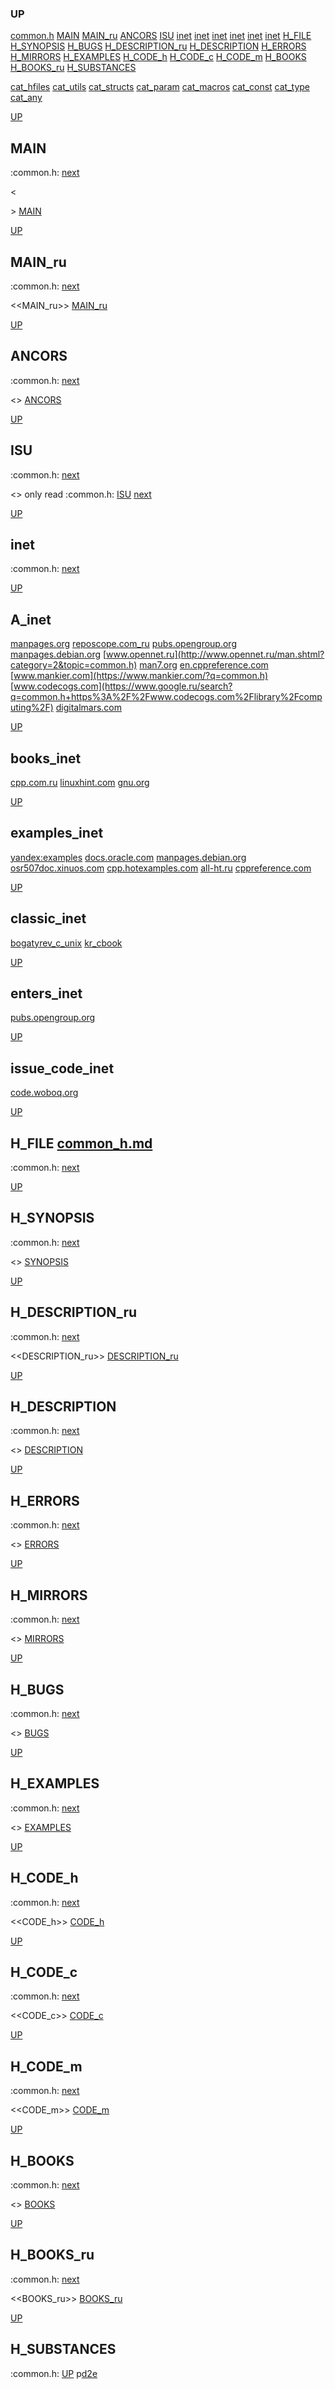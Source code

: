 ### UP
[common.h](##common.h)
[MAIN](##MAIN)
[MAIN_ru](##MAIN_ru)
[ANCORS](##ANCORS)
[ISU](##ISU)
[inet](##A_inet)
[inet](##books_inet)
[inet](##examples_inet)
[inet](##classic_inet)
[inet](##enters_inet)
[inet](##issue_code_inet)
[H_FILE](##H_FILE)
[H_SYNOPSIS](##H_SYNOPSIS)
[H_BUGS](##H_BUGS)
[H_DESCRIPTION_ru](##H_DESCRIPTION_ru)
[H_DESCRIPTION](##H_DESCRIPTION)
[H_ERRORS](##H_ERRORS)
[H_MIRRORS](##H_MIRRORS)
[H_EXAMPLES](##H_EXAMPLES)
[H_CODE_h](##H_CODE_h)
[H_CODE_c](##H_CODE_c)
[H_CODE_m](##H_CODE_m)
[H_BOOKS](##H_BOOKS)
[H_BOOKS_ru](##H_BOOKS_ru)
[H_SUBSTANCES](##H_SUBSTANCES)

[cat_hfiles](../cat_hfiles.md)
[cat_utils](../cat_utils.md)
[cat_structs](../cat_structs.md)
[cat_param](../cat_params.md)
[cat_macros](../cat_macross.md)
[cat_const](../cat_consts.md)
[cat_type](../cat_types.md)
[cat_any](../cat_anys.md)

[UP](###UP)
## MAIN
:common.h:
[next](##MAIN_ru)

<<MAIN>>
[MAIN](../fills/common_h/MAIN)


[UP](###UP)
## MAIN_ru
:common.h:
[next](##ANCORS)

<<MAIN_ru>>
[MAIN_ru](../fills/common_h/MAIN_ru)


[UP](###UP)
## ANCORS
:common.h:
[next](##ISU)

<<ANCORS>>
[ANCORS](../fills/common_h/ANCORS)


[UP](###UP)
## ISU
:common.h:
[next](##H_FILE)

<<ISU>>
only read
:common.h:
[ISU](../contents)
[next](##inet)


[UP](###UP)
## inet
:common.h:
[next](##H_FILE)

[UP](###UP)
## A_inet
[manpages.org](https://www.google.ru/search?q=common.h+site%3Ahttps%3A%2F%2Fmanpages.org)
[reposcope.com_ru](https://www.google.ru/search?q=common.h+site%3Ahttps%3A%2F%2Freposcope.com%2Fmanpages%2Fru)
[pubs.opengroup.org](https://www.google.com/search?q=common.h+https%3A%2F%2Fpubs.opengroup.org)
[manpages.debian.org](https://yandex.ru/search/?text=common.h+site%3Ahttps%3A%2F%2Fmanpages.debian.org%2F)
[www.opennet.ru](http://www.opennet.ru/man.shtml?category=2&topic=common.h)
[man7.org](https://www.google.ru/search?q=common.h+site%3Ahttps%3A%2F%2Fman7.org%2Flinux%2Fman-pages)
[en.cppreference.com](https://www.google.com/search?q=common.h+en.cppreference.com)
[www.mankier.com](https://www.mankier.com/?q=common.h)
[www.codecogs.com](https://www.google.ru/search?q=common.h+https%3A%2F%2Fwww.codecogs.com%2Flibrary%2Fcomputing%2F)
[digitalmars.com](https://www.google.ru/search?q=common.h+https%3A%2F%2Fdigitalmars.com%2Frtl%2F)


[UP](###UP)
## books_inet
[cpp.com.ru](https://yandex.ru/search/?text=common.h+site%3Ahttps%3A%2F%2Fcpp.com.ru)
[linuxhint.com](https://www.google.ru/search?q=common.h+site%3Ahttps%3A%2F%2Flinuxhint.com)
[gnu.org](https://www.google.ru/search?q=common.h+site%3Ahttps%3A%2F%2Fwww.gnu.org%2Fsoftware%2Flibc%2Fmanual)

[UP](###UP)
## examples_inet
[yandex:examples](https://yandex.ru/search/?text=common.h+example+in+c)
[docs.oracle.com](https://www.google.com/search?q=common.h+https%3A%2F%2Fdocs.oracle.com)
[manpages.debian.org](https://yandex.ru/search/?text=common.h+site%3Ahttps%3A%2F%2Fmanpages.debian.org%2F)
[osr507doc.xinuos.com](https://www.google.com/search?q=common.h+http%3A%2F%2Fosr507doc.xinuos.com%2Fen%2Fman)
[cpp.hotexamples.com](https://cpp.hotexamples.com/examples/-/-/common.h/cpp-common.h-function-examples.html)
[all-ht.ru](https://yandex.ru/search/?text=common.h+site%3Ahttp%3A%2F%2Fall-ht.ru%2Finf%2Fprog%2Fc%2F)
[cppreference.com](https://yandex.ru/search/?text=common.h+site%3Ahttps%3A%2F%2Fen.cppreference.com%2Fw%2Fc%2F)

[UP](###UP)
## classic_inet
[bogatyrev_c_unix](https://www.google.com/search?q=common.h+site%3Ahttps%3A%2F%2Fcpp.com.ru%2Fbogatyrev_c_unix)
[kr_cbook](https://www.google.com/search?q=common.h+site%3Ahttps%3A%2F%2Fcpp.com.ru%2Fkr_cbook)

[UP](###UP)
## enters_inet
[pubs.opengroup.org](https://pubs.opengroup.org/onlinepubs/9699919799/idx/head.html)

[UP](###UP)
## issue_code_inet
[code.woboq.org](https://www.google.com/search?h=&sitesearch=https%3A%2F%2Fcode.woboq.org%2Fuserspace%2Fglibc%2F&q=common.h)


[UP](###UP)
## H_FILE [common_h.md](common_h.md)
:common.h:
[next](##H_SYNOPSIS)

[UP](###UP)
## H_SYNOPSIS
:common.h:
[next](##H_DESCRIPTION_ru)

<<SYNOPSIS>>
[SYNOPSIS](../fills/common_h/SYNOPSIS)


[UP](###UP)
## H_DESCRIPTION_ru
:common.h:
[next](##H_DESCRIPTION)

<<DESCRIPTION_ru>>
[DESCRIPTION_ru](../fills/common_h/DESCRIPTION_ru)


[UP](###UP)
## H_DESCRIPTION
:common.h:
[next](##H_ERRORS)

<<DESCRIPTION>>
[DESCRIPTION](../fills/common_h/DESCRIPTION)


[UP](###UP)
## H_ERRORS
:common.h:
[next](##H_MIRRORS)

<<ERRORS>>
[ERRORS](../fills/common_h/ERRORS)


[UP](###UP)
## H_MIRRORS
:common.h:
[next](##H_BUGS)

<<MIRRORS>>
[MIRRORS](../fills/common_h/MIRRORS)


[UP](###UP)
## H_BUGS
:common.h:
[next](##H_EXAMPLES)

<<BUGS>>
[BUGS](../fills/common_h/BUGS)


[UP](###UP)
## H_EXAMPLES
:common.h:
[next](##H_CODE)

<<EXAMPLES>>
[EXAMPLES](../fills/common_h/EXAMPLES)


[UP](###UP)
## H_CODE_h
:common.h:
[next](##H_CODE_c)

<<CODE_h>>
[CODE_h](../fills/common_h/CODE_h)


[UP](###UP)
## H_CODE_c
:common.h:
[next](##H_CODE_m)

<<CODE_c>>
[CODE_c](../fills/common_h/CODE_c)


[UP](###UP)
## H_CODE_m
:common.h:
[next](##H_BOOKS)

<<CODE_m>>
[CODE_m](../fills/common_h/CODE_m)


[UP](###UP)
## H_BOOKS
:common.h:
[next](##H_BOOKS_ru)

<<BOOKS>>
[BOOKS](../fills/common_h/BOOKS)


[UP](###UP)
## H_BOOKS_ru
:common.h:
[next](##H_SUBSTANCES)

<<BOOKS_ru>>
[BOOKS_ru](../fills/common_h/BOOKS_ru)


[UP](###UP)
## H_SUBSTANCES
:common.h:
[UP](###UP)
p[d2e](../utils/d2e/d2e.man)
